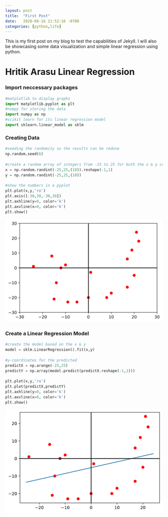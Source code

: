 ```yaml
---
layout: post
title:  "First Post"
date:   2020-06-16 21:52:16 -0700
categories: [python,life]
---
```

This is my first post on my blog to test the capabilities of Jekyll. I will also be showcasing some data visualization and simple linear regression using python.

# Hritik Arasu Linear Regression

### Import neccessary packages


```python
#matplotlib to display graphs
import matplotlib.pyplot as plt
#numpy for storing the data
import numpy as np
#scikit learn for its linear regression model
import sklearn.linear_model as sklm
```

### Creating Data


```python
#seeding the randomity so the results can be redone
np.random.seed(6)

#create a random array of integers from -25 to 25 for both the x & y coordinates
x = np.random.randint(-25,25,(18)).reshape(-1,1)
y = np.random.randint(-25,25,(18))

#show the numbers in a pyplot
plt.plot(x,y,'ro')
plt.axis([-30,30,-30,30])
plt.axhline(y=0, color='k')
plt.axvline(x=0, color='k')
plt.show()
```


![svg](FirstLinearRegression_files/FirstLinearRegression_4_0.svg)


### Create a Linear Regression Model


```python
#create the model based on the x & y
model = sklm.LinearRegression().fit(x,y)

#y-coordinates for the predicted 
predictX = np.arange(-25,25)
predictY = np.array(model.predict(predictX.reshape(-1,1)))

plt.plot(x,y,'ro')
plt.plot(predictX,predictY)
plt.axhline(y=0, color='k')
plt.axvline(x=0, color='k')
plt.show()
```


![svg](FirstLinearRegression_files/FirstLinearRegression_6_0.svg)

